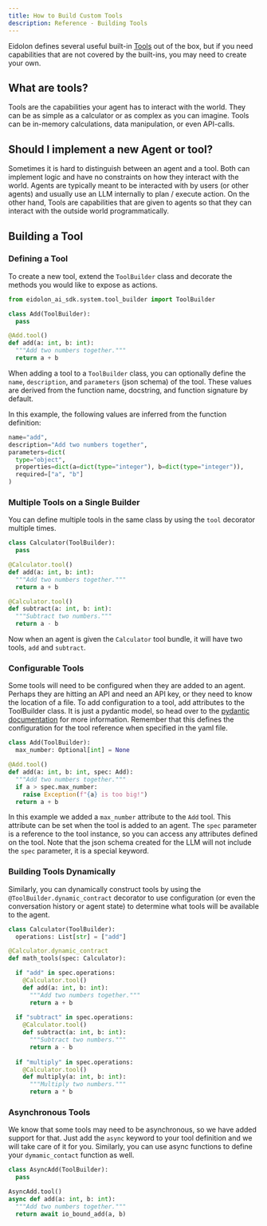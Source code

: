 ```yaml
---
title: How to Build Custom Tools
description: Reference - Building Tools
---
```

Eidolon defines several useful built-in [Tools](/docs/components/logicunit/overview) out of the box, but if you need 
capabilities that are not covered by the built-ins, you may need to create your own.

## What are tools?
Tools are the capabilities your agent has to interact with the world. They can be as simple as a calculator or as 
complex as you can imagine. Tools can be in-memory calculations, data manipulation, or even API-calls.

## Should I implement a new Agent or tool?
Sometimes it is hard to distinguish between an agent and a tool. Both can implement logic and have no constraints on how
they interact with the world. Agents are typically meant to be interacted with by users (or other agents) and usually 
use an LLM internally to plan / execute action. On the other hand, Tools are capabilities that are given to agents so 
that they can interact with the outside world programmatically.

## Building a Tool
### Defining a Tool

To create a new tool, extend the `ToolBuilder` class and decorate the methods you would like to expose as actions.

```python
from eidolon_ai_sdk.system.tool_builder import ToolBuilder

class Add(ToolBuilder):
  pass

@Add.tool()
def add(a: int, b: int):
  """Add two numbers together."""
  return a + b
```


When adding a tool to a `ToolBuilder` class, you can optionally define the `name`, `description`, and `parameters` 
(json schema) of the tool. These values are derived from the function name, docstring, and function signature by default.

In this example, the following values are inferred from the function definition:
```python
name="add", 
description="Add two numbers together", 
parameters=dict(
  type="object", 
  properties=dict(a=dict(type="integer"), b=dict(type="integer")), 
  required=["a", "b"]
)
```


### Multiple Tools on a Single Builder

You can define multiple tools in the same class by using the `tool` decorator multiple times.

```python
class Calculator(ToolBuilder):
  pass

@Calculator.tool()
def add(a: int, b: int):
  """Add two numbers together."""
  return a + b

@Calculator.tool()
def subtract(a: int, b: int):
  """Subtract two numbers."""
  return a - b
```

Now when an agent is given the `Calculator` tool bundle, it will have two tools, `add` and `subtract`.


### Configurable Tools

Some tools will need to be configured when they are added to an agent. Perhaps they are hitting an API and need an API 
key, or they need to know the location of a file. To add configuration to a tool, add attributes to the ToolBuilder 
class. It is just a pydantic model, so head over to the [pydantic documentation](https://docs.pydantic.dev/latest/) for 
more information. Remember that this defines the configuration for the tool reference when specified in the yaml file. 

```python
class Add(ToolBuilder):
  max_number: Optional[int] = None

@Add.tool()
def add(a: int, b: int, spec: Add):
  """Add two numbers together."""
  if a > spec.max_number:
    raise Exception(f"{a} is too big!")
  return a + b
```


In this example we added a `max_number` attribute to the `Add` tool. This attribute can be set when the tool is added to 
an agent. The `spec` parameter is a reference to the tool instance, so you can access any attributes defined on the tool.
Note that the json schema created for the LLM will not include the `spec` parameter, it is a special keyword.

### Building Tools Dynamically

Similarly, you can dynamically construct tools by using the `@ToolBuilder.dynamic_contract` decorator to use 
configuration (or even the conversation history or agent state) to determine what tools will be available to the agent.

```python
class Calculator(ToolBuilder):
  operations: List[str] = ["add"]

@Calculator.dynamic_contract
def math_tools(spec: Calculator):

  if "add" in spec.operations:
    @Calculator.tool()
    def add(a: int, b: int):
      """Add two numbers together."""
      return a + b
  
  if "subtract" in spec.operations:
    @Calculator.tool()
    def subtract(a: int, b: int):
      """Subtract two numbers."""
      return a - b
  
  if "multiply" in spec.operations:
    @Calculator.tool()
    def multiply(a: int, b: int):
      """Multiply two numbers."""
      return a * b
```

### Asynchronous Tools
We know that some tools may need to be asynchronous, so we have added support for that. Just add the `async` keyword to 
your tool definition and we will take care of it for you. Similarly, you can use async functions to define your 
`dymamic_contact` function as well.

```python
class AsyncAdd(ToolBuilder):
  pass

AsyncAdd.tool()
async def add(a: int, b: int):
  """Add two numbers together."""
  return await io_bound_add(a, b)
```
